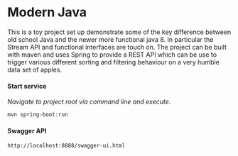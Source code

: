 # Modern Java

This is a toy project set up demonstrate some of the key difference between old school Java and the newer more functional java 8.
In particular the Stream API and functional interfaces are touch on. The project can be built with maven and uses Spring to provide a REST API
which can be use to trigger various different sorting and filtering behaviour on a very humble data set of apples.

#### Start service
*Navigate to project root via command line and execute.*
```bash
mvn spring-boot:run
```

#### Swagger API
```bash
http://localhost:8888/swagger-ui.html
```